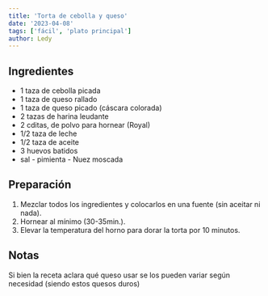 ```yaml
---
title: 'Torta de cebolla y queso'
date: '2023-04-08'
tags: ['fácil', 'plato principal']
author: Ledy
---
```




## Ingredientes

- 1 taza de cebolla picada
- 1 taza de queso rallado
- 1 taza de queso picado (cáscara colorada)
- 2 tazas de harina leudante
- 2 cditas, de polvo para hornear (Royal)
- 1/2 taza de leche
- 1/2 taza de aceite
- 3 huevos batidos
- sal - pimienta - Nuez moscada

## Preparación

1. Mezclar todos los ingredientes y colocarlos en una fuente (sin aceitar ni nada).
2. Hornear al mínimo (30-35min.).
3. Elevar la temperatura del horno para dorar la torta por 10 minutos.

## Notas
Si bien la receta aclara qué queso usar se los pueden variar según necesidad (siendo estos quesos duros)
